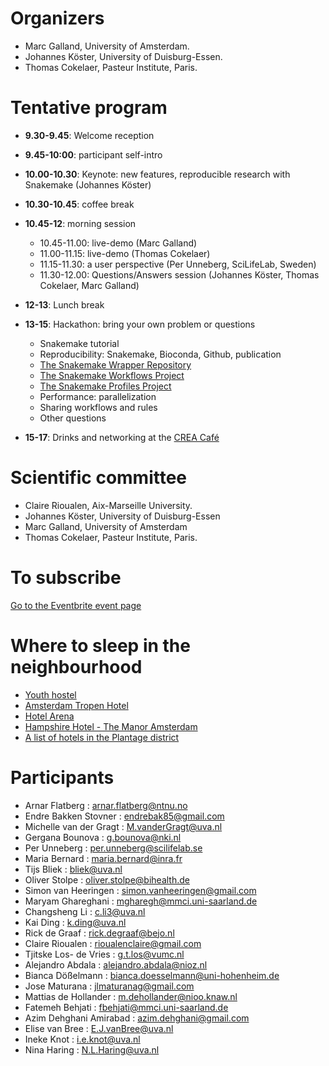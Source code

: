 # Organizers
*  Marc Galland, University of Amsterdam. 
*  Johannes Köster, University of Duisburg-Essen. 
*  Thomas Cokelaer, Pasteur Institute, Paris. 

# Tentative program
* **9.30-9.45**: Welcome reception
* **9.45-10:00**: participant self-intro
* **10.00-10.30**: Keynote: new features, reproducible research with Snakemake (Johannes Köster)
* **10.30-10.45**: coffee break
* **10.45-12**: morning session
  * 10.45-11.00: live-demo (Marc Galland) 
  * 11.00-11.15: live-demo (Thomas Cokelaer) 
  * 11.15-11.30: a user perspective (Per Unneberg, SciLifeLab, Sweden)
  * 11.30-12.00: Questions/Answers session (Johannes Köster, Thomas Cokelaer, Marc Galland)

* **12-13**: Lunch break
* **13-15**: Hackathon: bring your own problem or questions
  * Snakemake tutorial
  * Reproducibility: Snakemake, Bioconda, Github, publication
  * [The Snakemake Wrapper Repository](https://snakemake-wrappers.readthedocs.io)
  * [The Snakemake Workflows Project](https://github.com/snakemake-workflows/docs)
  * [The Snakemake Profiles Project](https://github.com/snakemake-profiles/doc)
  * Performance: parallelization
  * Sharing workflows and rules
  * Other questions
* **15-17**: Drinks and networking at the [CREA Café](http://www.crea.uva.nl/cafe_en.php)

# Scientific committee
*  Claire Rioualen, Aix-Marseille University.
*  Johannes Köster, University of Duisburg-Essen
*  Marc Galland, University of Amsterdam
*  Thomas Cokelaer, Pasteur Institute, Paris. 

# To subscribe
[Go to the Eventbrite event page](https://www.eventbrite.fr/e/snakemake-day-2017-tickets-38797327852)

# Where to sleep in the neighbourhood
* [Youth hostel](https://www.stayokay.com/en/hostel/amsterdam-zeeburg)
* [Amsterdam Tropen Hotel](http://www.amsterdamtropenhotel.com/en/sleeping)
* [Hotel Arena](https://www.hotelarena.nl/en/rooms-suites)
* [Hampshire Hotel - The Manor Amsterdam](https://www.hampshire-hotels.com/en/hampshire-hotel-the-manor-amsterdam) 
* [A list of hotels in the Plantage district](http://www.plantageamsterdam.nl/en/hotels/)

# Participants
*   Arnar Flatberg : arnar.flatberg@ntnu.no
*   Endre Bakken Stovner : endrebak85@gmail.com
*   Michelle van der Gragt : M.vanderGragt@uva.nl
*   Gergana Bounova : g.bounova@nki.nl
*   Per Unneberg : per.unneberg@scilifelab.se
*   Maria Bernard : maria.bernard@inra.fr
*   Tijs Bliek : bliek@uva.nl
*   Oliver Stolpe : oliver.stolpe@bihealth.de
*   Simon van Heeringen : simon.vanheeringen@gmail.com
*   Maryam Ghareghani : mgharegh@mmci.uni-saarland.de
*   Changsheng Li : c.li3@uva.nl
*   Kai Ding : k.ding@uva.nl
*   Rick de Graaf : rick.degraaf@bejo.nl
*   Claire Rioualen : rioualenclaire@gmail.com
*   Tjitske Los- de Vries : g.t.los@vumc.nl
*   Alejandro Abdala : alejandro.abdala@nioz.nl
*   Bianca Dößelmann : bianca.doesselmann@uni-hohenheim.de
*   Jose Maturana : jlmaturanag@gmail.com
*   Mattias de Hollander : m.dehollander@nioo.knaw.nl
*   Fatemeh Behjati : fbehjati@mmci.uni-saarland.de
*   Azim Dehghani Amirabad : azim.dehghani@gmail.com
*   Elise van Bree : E.J.vanBree@uva.nl
*   Ineke Knot : i.e.knot@uva.nl
*   Nina Haring : N.L.Haring@uva.nl
